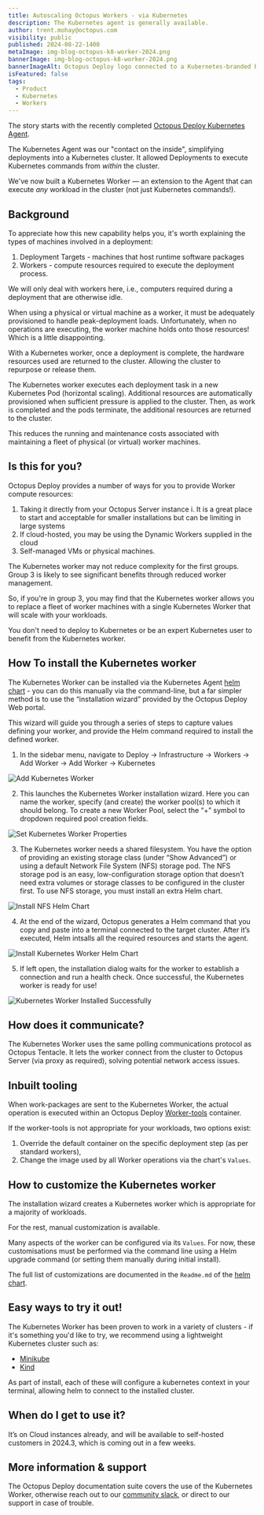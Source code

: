```yaml
---
title: Autoscaling Octopus Workers - via Kubernetes
description: The Kubernetes agent is generally available.
author: trent.mohay@octopus.com
visibility: public
published: 2024-08-22-1400
metaImage: img-blog-octopus-k8-worker-2024.png
bannerImage: img-blog-octopus-k8-worker-2024.png
bannerImageAlt: Octopus Deploy logo connected to a Kubernetes-branded box with an Octopus logo in it.
isFeatured: false
tags: 
  - Product
  - Kubernetes
  - Workers
---
```

The story starts with the recently completed [Octopus Deploy Kubernetes Agent](https://octopus.com/blog/kubernetes-agent).

The Kubernetes Agent was our "contact on the inside", simplifying deployments into a Kubernetes cluster.
It allowed Deployments to execute Kubernetes commands from _within_ the cluster.

We've now built a Kubernetes Worker — an extension to the Agent that can execute _any_ workload in the cluster (not just Kubernetes commands!).

## Background
To appreciate how this new capability helps you, it's worth explaining the types of machines involved in a deployment:

1. Deployment Targets - machines that host runtime software packages
2. Workers - compute resources required to execute the deployment process.

We will only deal with workers here, i.e., computers required during a deployment that are otherwise idle.

When using a physical or virtual machine as a worker, it must be adequately provisioned to handle peak-deployment loads.
Unfortunately, when no operations are executing, the worker machine holds onto those resources! Which is a little disappointing.

With a Kubernetes worker, once a deployment is complete, the hardware resources used are returned to the cluster.
Allowing the cluster to repurpose or release them.

The Kubernetes worker executes each deployment task in a new Kubernetes Pod (horizontal scaling).
Additional resources are automatically provisioned when sufficient pressure is applied to the cluster. Then, as work is completed and the
pods terminate, the additional resources are returned to the cluster.

This reduces the running and maintenance costs associated with maintaining a fleet of physical (or virtual) worker machines.

## Is this for you?
Octopus Deploy provides a number of ways for you to provide Worker compute resources:

1. Taking it directly from your Octopus Server instance
   i. It is a great place to start and acceptable for smaller installations but can be limiting in large systems
2. If cloud-hosted, you may be using the Dynamic Workers supplied in the cloud
3. Self-managed VMs or physical machines.

The Kubernetes worker may not reduce complexity for the first groups.
Group 3 is likely to see significant benefits through reduced worker management.

So, if you're in group 3, you may find that the Kubernetes worker allows you to replace a fleet of worker machines with a single Kubernetes Worker that will scale with your workloads.

You don't need to deploy to Kubernetes or be an expert Kubernetes user to benefit from the Kubernetes worker.

## How To install the Kubernetes worker
The Kubernetes Worker can be installed via the Kubernetes Agent [helm chart](https://hub.docker.com/r/octopusdeploy/kubernetes-agent) - you can do this manually via the command-line, but a far simpler method is to use the “installation wizard” provided by the Octopus Deploy Web portal.

This wizard will guide you through a series of steps to capture values defining your worker, and provide the Helm command required to install the defined worker.

1. In the sidebar menu, navigate to Deploy → Infrastructure → Workers → Add Worker → Add Worker → Kubernetes

![Add Kubernetes Worker](add-kubernetes-worker.png)

2. This launches the Kubernetes Worker installation wizard. Here you can name the worker, specify (and create) the worker pool(s) to which it should belong. To create a new Worker Pool, select the “+” symbol to dropdown required pool creation fields.

![Set Kubernetes Worker Properties](add-kubernetes-worker-properties.png)

3. The Kubernetes worker needs a shared filesystem. You have the option of providing an existing storage class (under “Show Advanced”) or using a default Network File System (NFS) storage pod. The NFS storage pod is an easy, low-configuration storage option that doesn’t need extra volumes or storage classes to be configured in the cluster first. To use NFS storage, you must install an extra Helm chart.

![Install NFS Helm Chart](install-nfs-helm-chart.png)

4. At the end of the wizard, Octopus generates a Helm command that you copy and paste into a terminal connected to the target cluster. After it’s executed, Helm intsalls all the required resources and starts the agent.

![Install Kubernetes Worker Helm Chart](install-kubernetes-worker-helm-chart.png)

5. If left open, the installation dialog waits for the worker to establish a connection and run a health check. Once successful, the Kubernetes worker is ready for use!

![Kubernetes Worker Installed Successfully](kubernetes-helm-chart-installed-success.png)

## How does it communicate?
The Kubernetes Worker uses the same polling communications protocol as Octopus Tentacle. It lets the worker connect from the cluster to Octopus Server (via proxy as required), solving potential network access issues.

## Inbuilt tooling 
When work-packages are sent to the Kubernetes Worker, the actual operation is executed within an Octopus Deploy [Worker-tools](https://hub.docker.com/r/octopusdeploy/worker-tools) container.

If the worker-tools is not appropriate for your workloads, two options exist:
1. Override the default container on the specific deployment step (as per standard workers),
2. Change the image used by all Worker operations via the chart's `Values`.

## How to customize the Kubernetes worker
The installation wizard creates a Kubernetes worker which is appropriate for a majority of workloads.

For the rest, manual customization is available.

Many aspects of the worker can be configured via its `Values`. For now, these customisations must be performed via the command
line using a Helm upgrade command (or setting them manually during initial install).

The full list of customizations are documented in the `Readme.md` of the [helm chart](https://hub.docker.com/r/octopusdeploy/kubernetes-agent).

## Easy ways to try it out!
The Kubernetes Worker has been proven to work in a variety of clusters - if it's something you'd like to try, we recommend using
a lightweight Kubernetes cluster such as:
* [Minikube](https://minikube.sigs.k8s.io/docs/start/?arch=%2Fmacos%2Farm64%2Fstable%2Fbinary+download)
* [Kind](https://kind.sigs.k8s.io/docs/user/quick-start/)

As part of install, each of these will configure a kubernetes context in your terminal, allowing helm to connect to the installed
cluster.

## When do I get to use it?
It’s on Cloud instances already, and will be available to self-hosted customers in 2024.3, which is coming out in a few weeks.

## More information & support
The Octopus Deploy documentation suite covers the use of the Kubernetes Worker, otherwise reach out to our [community slack](https://octopususergroup.slack.com/archives/CBQ3FPQAH), or direct to our support in case of trouble.

